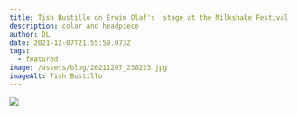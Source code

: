 ```yaml
---
title: Tish Bustillo on Erwin Olaf's  stage at the Milkshake Festival
description: colar and headpiece
author: DL
date: 2021-12-07T21:55:59.073Z
tags:
  - featured
image: /assets/blog/20211207_230223.jpg
imageAlt: Tish Bustillo
---
```

![](/assets/blog/20211207_230223.jpg)
